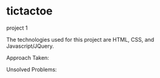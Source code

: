# tictactoe
project 1

The technologies used for this project are HTML, CSS, and Javascript/JQuery.

Approach Taken: 

Unsolved Problems: 

